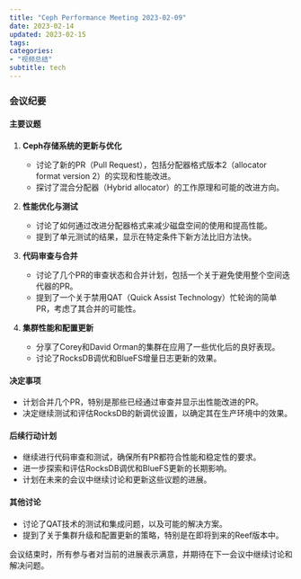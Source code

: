 ```yaml
---
title: "Ceph Performance Meeting 2023-02-09"
date: 2023-02-14
updated: 2023-02-15
tags:
categories:
- "视频总结"
subtitle: tech
---
```



### 会议纪要

#### 主要议题
1. **Ceph存储系统的更新与优化**
   - 讨论了新的PR（Pull Request），包括分配器格式版本2（allocator format version 2）的实现和性能改进。
   - 探讨了混合分配器（Hybrid allocator）的工作原理和可能的改进方向。

2. **性能优化与测试**
   - 讨论了如何通过改进分配器格式来减少磁盘空间的使用和提高性能。
   - 提到了单元测试的结果，显示在特定条件下新方法比旧方法快。

3. **代码审查与合并**
   - 讨论了几个PR的审查状态和合并计划，包括一个关于避免使用整个空间迭代器的PR。
   - 提到了一个关于禁用QAT（Quick Assist Technology）忙轮询的简单PR，考虑了其合并的可能性。

4. **集群性能和配置更新**
   - 分享了Corey和David Orman的集群在应用了一些优化后的良好表现。
   - 讨论了RocksDB调优和BlueFS增量日志更新的效果。

#### 决定事项
- 计划合并几个PR，特别是那些已经通过审查并显示出性能改进的PR。
- 决定继续测试和评估RocksDB的新调优设置，以确定其在生产环境中的效果。

#### 后续行动计划
- 继续进行代码审查和测试，确保所有PR都符合性能和稳定性的要求。
- 进一步探索和评估RocksDB调优和BlueFS更新的长期影响。
- 计划在未来的会议中继续讨论和更新这些议题的进展。

#### 其他讨论
- 讨论了QAT技术的测试和集成问题，以及可能的解决方案。
- 提到了关于集群升级和配置更新的策略，特别是在即将到来的Reef版本中。

会议结束时，所有参与者对当前的进展表示满意，并期待在下一会议中继续讨论和解决问题。
